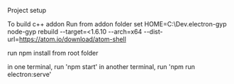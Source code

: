 Project setup

To build c++ addon
Run from addon folder
set HOME=C:\Dev\.electron-gyp 
node-gyp rebuild --target=<1.6.10 --arch=x64 --dist-url=https://atom.io/download/atom-shell

run npm install from root folder

in one terminal, run 'npm start'
in another terminal, run 'npm run electron:serve'
